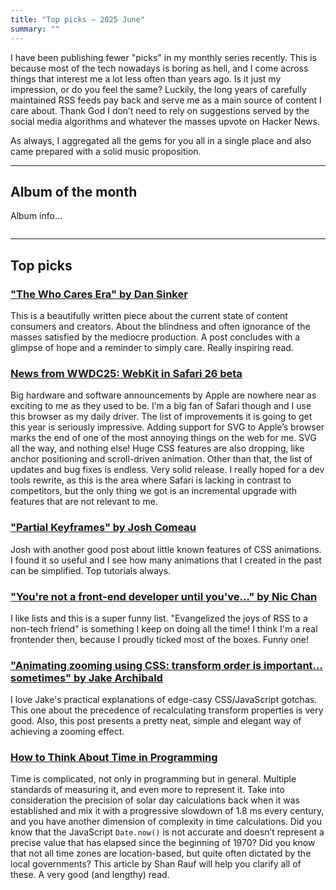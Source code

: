 ```yaml
---
title: "Top picks — 2025 June"
summary: ""
---
```


I have been publishing fewer "picks" in my monthly series recently. This is because most of the tech nowadays is boring as hell, and I come across things that interest me a lot less often than years ago. Is it just my impression, or do you feel the same? Luckily, the long years of carefully maintained RSS feeds pay back and serve me as a main source of content I care about. Thank God I don’t need to rely on suggestions served by the social media algorithms and whatever the masses upvote on Hacker News.

As always, I aggregated all the gems for you all in a single place and also came prepared with a solid music proposition.

---

## Album of the month

Album info...

![]()

---

## Top picks

### ["The Who Cares Era" by Dan Sinker](https://dansinker.com/posts/2025-05-23-who-cares/)

This is a beautifully written piece about the current state of content consumers and creators. About the blindness and often ignorance of the masses satisfied by the mediocre production. A post concludes with a glimpse of hope and a reminder to simply care. Really inspiring read.

### [News from WWDC25: WebKit in Safari 26 beta](https://webkit.org/blog/16993/news-from-wwdc25-web-technology-coming-this-fall-in-safari-26-beta)

Big hardware and software announcements by Apple are nowhere near as exciting to me as they used to be. I’m a big fan of Safari though and I use this browser as my daily driver. The list of improvements it is going to get this year is seriously impressive. Adding support for SVG to Apple’s browser marks the end of one of the most annoying things on the web for me. SVG all the way, and nothing else! Huge CSS features are also dropping, like anchor positioning and scroll-driven animation. Other than that, the list of updates and bug fixes is endless. Very solid release. I really hoped for a dev tools rewrite, as this is the area where Safari is lacking in contrast to competitors, but the only thing we got is an incremental upgrade with features that are not relevant to me.

### ["Partial Keyframes" by Josh Comeau](https://www.joshwcomeau.com/animation/partial-keyframes/)

Josh with another good post about little known features of CSS animations. I found it so useful and I see how many animations that I created in the past can be simplified. Top tutorials always.

### ["You're not a front-end developer until you've..." by Nic Chan](https://www.nicchan.me/blog/youre-not-a-front-end-developer-until-youve/)

I like lists and this is a super funny list. "Evangelized the joys of RSS to a non-tech friend" is something I keep on doing all the time! I think I'm a real frontender then, because I proudly ticked most of the boxes. Funny one!

### ["Animating zooming using CSS: transform order is important… sometimes" by Jake Archibald](https://jakearchibald.com/2025/animating-zooming/)

I love Jake's practical explanations of edge-casy CSS/JavaScript gotchas. This one about the precedence of recalculating transform properties is very good. Also, this post presents a pretty neat, simple and elegant way of achieving a zooming effect.

### [How to Think About Time in Programming](https://shanrauf.com/archive/how-to-think-about-time-in-programming)

Time is complicated, not only in programming but in general. Multiple standards of measuring it, and even more to represent it. Take into consideration the precision of solar day calculations back when it was established and mix it with a progressive slowdown of 1.8 ms every century, and you have another dimension of complexity in time calculations. Did you know that the JavaScript `Date.now()` is not accurate and doesn’t represent a precise value that has elapsed since the beginning of 1970? Did you know that not all time zones are location-based, but quite often dictated by the local governments? This article by Shan Rauf will help you clarify all of these. A very good (and lengthy) read.
